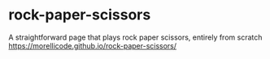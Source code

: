 # rock-paper-scissors
A straightforward page that plays rock paper scissors, entirely from scratch
https://morellicode.github.io/rock-paper-scissors/
